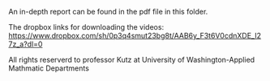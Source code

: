An in-depth report can be found in the pdf file in this folder. 


The dropbox links for downloading the videos: 
https://www.dropbox.com/sh/0p3q4smut23bg8t/AAB6y_F3t6V0cdnXDE_I27z_a?dl=0

All rights reserverd to professor Kutz at University of Washington-Applied Mathmatic Departments
